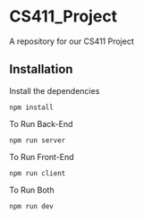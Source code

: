 # CS411_Project
A repository for our CS411 Project

## Installation
Install the dependencies
```
npm install
```

To Run Back-End
```
npm run server
```

To Run Front-End
```
npm run client
```

To Run Both
```
npm run dev
```
